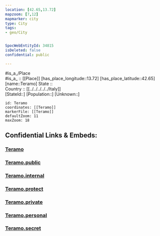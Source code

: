 ```yaml
---
location: [42.65,13.72] 
mapzoom: [7,12] 
mapmarker: city 
type: City
tags:
- geo/City


SpocWebEntityId: 34815
isDeleted: false
confidential: public

---
```

#is_a_/Place  
#is_a_ :: [[Place]] 
[has_place_longitude::13.72] 
[has_place_latitude::42.65] 
[name::Teramo] 
State ::  
Country :: [[../../../../../Italy]]  
[StateId::] 
[Population::] 
[Unknown::] 


```leaflet
id: Teramo
coordinates: [[Teramo]] 
markerFile: [[Teramo]] 
defaultZoom: 11 
maxZoom: 18
```


## Confidential Links & Embeds: 

### [Teramo](/_Standards/Earth/Continent/Europe/Europe~South/Italy/regions~Italy/Abruzzo/Teramo/City/Teramo.md) 

### [Teramo.public](/_public/Earth/Continent/Europe/Europe~South/Italy/regions~Italy/Abruzzo/Teramo/City/Teramo.public.md) 

### [Teramo.internal](/_internal/Earth/Continent/Europe/Europe~South/Italy/regions~Italy/Abruzzo/Teramo/City/Teramo.internal.md) 

### [Teramo.protect](/_protect/Earth/Continent/Europe/Europe~South/Italy/regions~Italy/Abruzzo/Teramo/City/Teramo.protect.md) 

### [Teramo.private](/_private/Earth/Continent/Europe/Europe~South/Italy/regions~Italy/Abruzzo/Teramo/City/Teramo.private.md) 

### [Teramo.personal](/_personal/Earth/Continent/Europe/Europe~South/Italy/regions~Italy/Abruzzo/Teramo/City/Teramo.personal.md) 

### [Teramo.secret](/_secret/Earth/Continent/Europe/Europe~South/Italy/regions~Italy/Abruzzo/Teramo/City/Teramo.secret.md)

